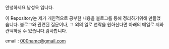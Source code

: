 안녕하세요 남성욱 입니다.

이 Repository는 제가 개인적으로 공부한 내용을 블로그를 통해 정리하기위해 만들었습니다. 블로그와 관련된 질문이나, 그 외의 일로 연락을 원하신다면 아래의 메일로 저와 컨택하실 수 있습니다.감사합니다.

email : 000namc@gmail.com
